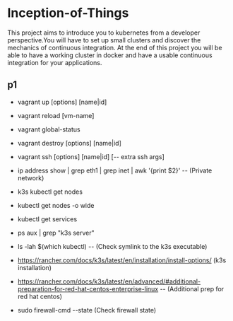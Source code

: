 # Inception-of-Things
This project aims to introduce you to kubernetes from a developer perspective.You will have to set up small clusters and discover the mechanics of continuous integration. At the end of this project you will be able to have a working cluster in docker and have a usable continuous integration for your applications.

## p1
  - vagrant up [options] [name|id]
  - vagrant reload [vm-name]
  - vagrant global-status
  - vagrant destroy [options] [name|id]
  - vagrant ssh [options] [name|id] [-- extra ssh args]

  - ip address show | grep eth1 | grep inet | awk '{print $2}' -- (Private network)
  - k3s kubectl get nodes
  - kubectl get nodes -o wide
  - kubectl get services
  - ps aux | grep "k3s server"
  - ls -lah $(which kubectl) -- (Check symlink to the k3s executable)

  - https://rancher.com/docs/k3s/latest/en/installation/install-options/ (k3s installation)
  - https://rancher.com/docs/k3s/latest/en/advanced/#additional-preparation-for-red-hat-centos-enterprise-linux -- (Additional prep for red hat centos)
  - sudo firewall-cmd --state (Check firewall state)
